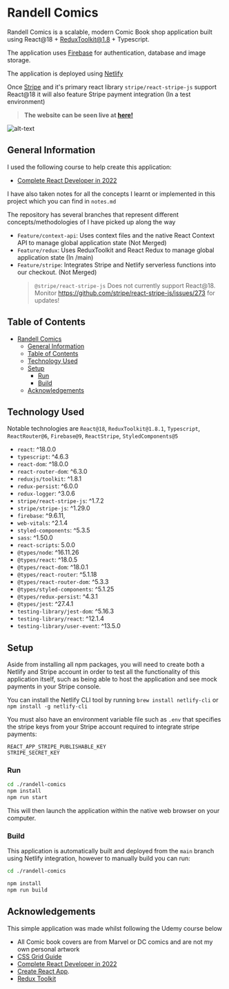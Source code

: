 # Randell Comics

Randell Comics is a scalable, modern Comic Book shop application built using React@18 + ReduxToolkit@1.8 + Typescript.

The application uses [Firebase](https://firebase.google.com/) for authentication, database and image storage.

The application is deployed using [Netlify](https://www.netlify.com/)

Once [Stripe](https://stripe.com/au) and it's primary react library `stripe/react-stripe-js` support React@18 it will also feature Stripe payment integration (In a test environment)

> <b>The website can be seen live at [here!](https://unrivaled-naiad-04eaf8.netlify.app/)</b>

![alt-text](https://github.com/prandell/randell-comics/blob/main/screenshots/screen-shot.png)

## General Information

I used the following course to help create this application:

- [Complete React Developer in 2022](https://deloittedevelopment.udemy.com/course/complete-react-developer-zero-to-mastery/)

I have also taken notes for all the concepts I learnt or implemented in this project which you can find in `notes.md`

The repository has several branches that represent different concepts/methodologies of I have picked up along the way

- `Feature/context-api`: Uses context files and the native React Context API to manage global application state (Not Merged)
- `Feature/redux`: Uses ReduxToolkit and React Redux to manage global application state (In /main)
- `Feature/stripe`: Integrates Stripe and Netlify serverless functions into our checkout. (Not Merged)
  > `@stripe/react-stripe-js` Does not currently support React@18. Monitor https://github.com/stripe/react-stripe-js/issues/273 for updates!

## Table of Contents

- [Randell Comics](#Randell-Comics)
  - [General Information](#general-information)
  - [Table of Contents](#table-of-contents)
  - [Technology Used](#technology-used)
  - [Setup](#setup)
    - [Run](#run)
    - [Build](#build)
  - [Acknowledgements](#acknowledgements)

## Technology Used

Notable technologies are `React@18`, `ReduxToolkit@1.8.1`, `Typescript`, `ReactRouter@6`, `Firebase@9`, `ReactStripe`, `StyledComponents@5`

- `react`: ^18.0.0
- `typescript`: ^4.6.3
- `react-dom`: ^18.0.0
- `react-router-dom`: ^6.3.0
- `reduxjs/toolkit`: ^1.8.1
- `redux-persist`: ^6.0.0
- `redux-logger`: ^3.0.6
- `stripe/react-stripe-js`: ^1.7.2
- `stripe/stripe-js`: ^1.29.0
- `firebase`: ^9.6.11,
- `web-vitals`: ^2.1.4
- `styled-components`: ^5.3.5
- `sass`: ^1.50.0
- `react-scripts`: 5.0.0
- `@types/node`: ^16.11.26
- `@types/react`: ^18.0.5
- `@types/react-dom`: ^18.0.1
- `@types/react-router`: ^5.1.18
- `@types/react-router-dom`: ^5.3.3
- `@types/styled-components`: ^5.1.25
- `@types/redux-persist`: ^4.3.1
- `@types/jest`: ^27.4.1
- `testing-library/jest-dom`: ^5.16.3
- `testing-library/react`: ^12.1.4
- `testing-library/user-event`: ^13.5.0

## Setup

Aside from installing all npm packages, you will need to create both a Netlify and Stripe account in order to test all the functionality of this application itself, such as being able to host the application and see mock payments in your Stripe console.

You can install the Netlify CLI tool by running `brew install netlify-cli` or `npm install -g netlify-cli`

You must also have an environment variable file such as `.env` that specifies the stripe keys from your Stripe account required to integrate stripe payments:

```
REACT_APP_STRIPE_PUBLISHABLE_KEY
STRIPE_SECRET_KEY
```

### Run

```bash
cd ./randell-comics
npm install
npm run start
```

This will then launch the application within the native web browser on your computer.

### Build

This application is automatically built and deployed from the `main` branch using Netlify integration, however to manually build you can run:

```bash
cd ./randell-comics

npm install
npm run build
```

## Acknowledgements

This simple application was made whilst following the Udemy course below

- All Comic book covers are from Marvel or DC comics and are not my own personal artwork
- [CSS Grid Guide](https://css-tricks.com/snippets/css/complete-guide-grid/)
- [Complete React Developer in 2022](https://deloittedevelopment.udemy.com/course/complete-react-developer-zero-to-mastery/)
- [Create React App](https://github.com/facebook/create-react-app).
- [Redux Toolkit](https://redux-toolkit.js.org/)
